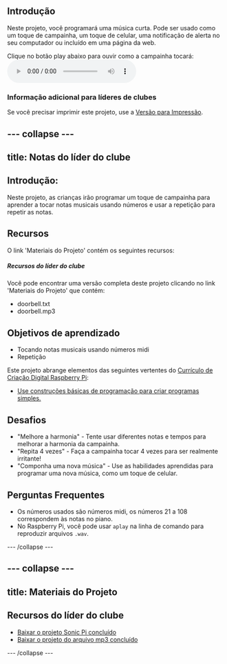 ## Introdução

Neste projeto, você programará uma música curta. Pode ser usado como um toque de campainha, um toque de celular, uma notificação de alerta no seu computador ou incluído em uma página da web.

<div id="audio-preview" class="pdf-hidden">
  Clique no botão play abaixo para ouvir como a campainha tocará: <audio controls preload> <source src="resources/doorbell.mp3" type="audio/mpeg"> Seu navegador não suporta o elemento de <code>áudio</code>. </audio>
</div>

### Informação adicional para líderes de clubes

Se você precisar imprimir este projeto, use a [Versão para Impressão](https://projects.raspberrypi.org/en/projects/compose-tune/print).

## \--- collapse \---

## title: Notas do líder do clube

## Introdução:

Neste projeto, as crianças irão programar um toque de campainha para aprender a tocar notas musicais usando números e usar a repetição para repetir as notas.

## Recursos

O link 'Materiais do Projeto' contém os seguintes recursos:

##### Recursos do líder do clube

Você pode encontrar uma versão completa deste projeto clicando no link 'Materiais do Projeto' que contém:

* doorbell.txt
* doorbell.mp3

## Objetivos de aprendizado

* Tocando notas musicais usando números midi
* Repetição

Este projeto abrange elementos das seguintes vertentes do [Currículo de Criação Digital Raspberry Pi](https://rpf.io/curriculum):

* [Use construções básicas de programação para criar programas simples.](https://www.raspberrypi.org/curriculum/programming/creator)

## Desafios

* "Melhore a harmonia" - Tente usar diferentes notas e tempos para melhorar a harmonia da campainha.
* "Repita 4 vezes" - Faça a campainha tocar 4 vezes para ser realmente irritante!
* "Componha uma nova música" - Use as habilidades aprendidas para programar uma nova música, como um toque de celular.

## Perguntas Frequentes

* Os números usados são números midi, os números 21 a 108 correspondem às notas no piano.
* No Raspberry Pi, você pode usar `aplay` na linha de comando para reproduzir arquivos `.wav`.

\--- /collapse \---

## \--- collapse \---

## title: Materiais do Projeto

## Recursos do líder do clube

* [Baixar o projeto Sonic Pi concluído](resources/doorbell.txt)
* [Baixar o projeto do arquivo mp3 concluído](resources/doorbell.mp3)

\--- /collapse \---